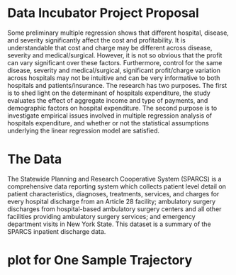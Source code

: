 # Data Incubator Project Proposal
Some preliminary multiple regression shows that different hospital, disease, and severity significantly affect the cost and profitability. It is understandable that cost and charge may be different across disease, severity and medical/surgical. However, it is not so obvious that the profit can vary significant over these factors. Furthermore, control for the same disease, severity and medical/surgical, significant profit/charge variation across hospitals may not be intuitive and can be very informative to both hospitals and patients/insurance. The research has two purposes. The first is to shed light on the determinant of hospitals expenditure, the study evaluates the effect of aggregate income and type of payments, and demographic factors on hospital expenditure. The second purpose is to investigate empirical issues involved in multiple regression analysis of hospitals expenditure, and whether or not the statistical assumptions underlying the linear regression model are satisfied.
# The Data
The Statewide Planning and Research Cooperative System (SPARCS) is a comprehensive data reporting system which collects patient level detail on patient characteristics, diagnoses, treatments, services, and charges for every hospital discharge from an Article 28 facility; ambulatory surgery discharges from hospital-based ambulatory surgery centers and all other facilities providing ambulatory surgery services; and emergency department visits in New York State. This dataset is a summary of the SPARCS inpatient discharge data.
# plot for One Sample Trajectory 
